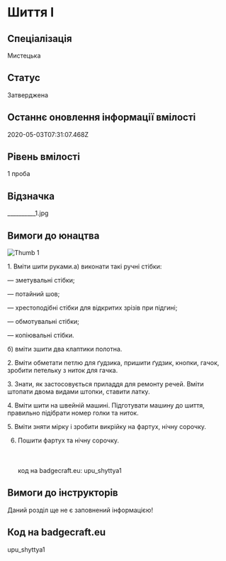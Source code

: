 # Шиття І

## Спеціалізація

Мистецька

## Статус

Затверджена

## Останнє оновлення інформації вмілості

2020-05-03T07:31:07.468Z

## Рівень вмілості

1 проба

## Відзначка

__________1.jpg

## Вимоги до юнацтва

<p><img alt="Thumb       1" src="/uploads/textareas/bootsy/image/75/small______-1.jpg"><br></p><p>1. Вміти шити руками.а) виконати такі ручні стібки:</p>

<p>— зметувальні стібки;</p>

<p>— потайний шов;</p>

<p>— хрестоподібні стібки для відкритих зрізів при підгині;</p>

<p>— обмотувальні стібки;</p>

<p>— копіювальні стібки.</p>

<p>б) вміти зшити два клаптики полотна.</p>

<p>2. Вміти обметати петлю для ґудзика, пришити ґудзик, кнопки,
гачок, зробити петельку з ниток для гачка.</p>

<p>3. Знати, як застосовується приладдя для ремонту речей. Вміти
штопати двома видами штопки, ставити латку.</p>

<p>4. Вміти шити на швейній машині. Підготувати машину до шиття,
правильно підібрати номер голки та ниток.</p>

<p>5. Вміти зняти мірку і зробити викрійку на фартух, нічну
сорочку.</p>

6. Пошити фартух та нічну сорочку.<br><br><br><br>код на badgecraft.eu: upu_shyttya1<br>

## Вимоги до інструкторів

Даний розділ ще не є заповнений інформацією!

## Код на badgecraft.eu

upu_shyttya1